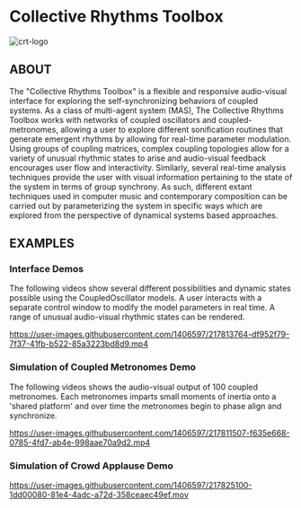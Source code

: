 # Collective Rhythms Toolbox 

![crt-logo](https://user-images.githubusercontent.com/1406597/217814383-42e56112-8e68-46c0-884e-a5a157d07871.jpg)



## ABOUT
The "Collective Rhythms Toolbox" is a flexible and responsive audio-visual interface for exploring the self-synchronizing behaviors of coupled systems. 
As a class of multi-agent system (MAS), The Collective Rhythms Toolbox works with networks of coupled oscillators and coupled-metronomes, allowing a user 
to explore different sonification routines that generate emergent rhythms by allowing for real-time parameter modulation. Using groups of coupling matrices, 
complex coupling topologies allow for a variety of unusual rhythmic states to arise and audio-visual feedback encourages user flow and interactivity. 
Similarly, several real-time analysis techniques provide the user with visual information pertaining to the state of the system in terms of group synchrony. 
As such, different extant techniques used in computer music and contemporary composition can be carried out by parameterizing the system in specific ways 
which are explored from the perspective of dynamical systems based approaches.

## EXAMPLES
### Interface Demos
The following videos show several different possibilities and dynamic states possible using the CoupledOscillator models. A user interacts with a separate control window to modify the model parameters in real time. A range of unusual audio-visual rhythmic states can be rendered.  


https://user-images.githubusercontent.com/1406597/217813764-df952f79-7f37-41fb-b522-85a3223bd8d9.mp4


### Simulation of Coupled Metronomes Demo 
The following videos shows the audio-visual output of 100 coupled metronomes. Each metronomes imparts small moments of inertia onto a 'shared platform' and over time the metronomes begin to phase align and synchronize. 


https://user-images.githubusercontent.com/1406597/217811507-f635e668-0785-4fd7-ab4e-998aae70a9d2.mp4


### Simulation of Crowd Applause Demo 

https://user-images.githubusercontent.com/1406597/217825100-1dd00080-81e4-4adc-a72d-358ceaec49ef.mov





